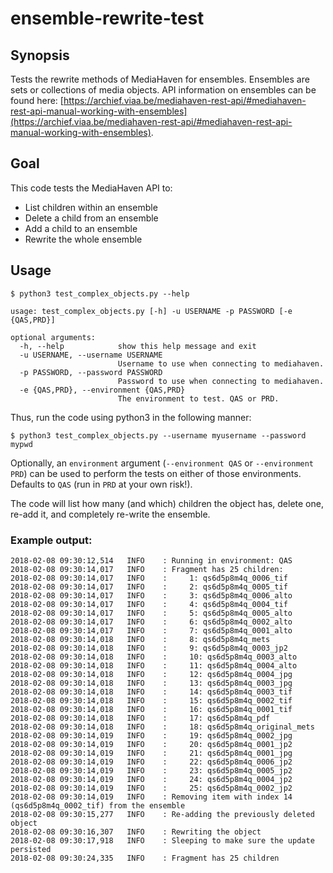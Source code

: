 # ensemble-rewrite-test

## Synopsis

Tests the rewrite methods of MediaHaven for ensembles. Ensembles are sets or collections of media objects. API information on ensembles can be found here: [https://archief.viaa.be/mediahaven-rest-api/#mediahaven-rest-api-manual-working-with-ensembles](https://archief.viaa.be/mediahaven-rest-api/#mediahaven-rest-api-manual-working-with-ensembles).

## Goal

This code tests the MediaHaven API to:

- List children within an ensemble
- Delete a child from an ensemble
- Add a child to an ensemble
- Rewrite the whole ensemble

## Usage

```
$ python3 test_complex_objects.py --help

usage: test_complex_objects.py [-h] -u USERNAME -p PASSWORD [-e {QAS,PRD}]

optional arguments:
  -h, --help            show this help message and exit
  -u USERNAME, --username USERNAME
                        Username to use when connecting to mediahaven.
  -p PASSWORD, --password PASSWORD
                        Password to use when connecting to mediahaven.
  -e {QAS,PRD}, --environment {QAS,PRD}
                        The environment to test. QAS or PRD.
```

Thus, run the code using python3 in the following manner:

```
$ python3 test_complex_objects.py --username myusername --password mypwd
```

Optionally, an `environment` argument (`--environment QAS` or `--environment PRD`) can be used to perform the tests on either of those environments. Defaults to `QAS` (run in `PRD` at your own risk!).

The code will list how many (and which) children the object has, delete one, re-add it, and completely re-write the ensemble.

### Example output:

```
2018-02-08 09:30:12,514   INFO    : Running in environment: QAS
2018-02-08 09:30:14,017   INFO    : Fragment has 25 children:
2018-02-08 09:30:14,017   INFO    :     1: qs6d5p8m4q_0006_tif
2018-02-08 09:30:14,017   INFO    :     2: qs6d5p8m4q_0005_tif
2018-02-08 09:30:14,017   INFO    :     3: qs6d5p8m4q_0006_alto
2018-02-08 09:30:14,017   INFO    :     4: qs6d5p8m4q_0004_tif
2018-02-08 09:30:14,017   INFO    :     5: qs6d5p8m4q_0005_alto
2018-02-08 09:30:14,017   INFO    :     6: qs6d5p8m4q_0002_alto
2018-02-08 09:30:14,017   INFO    :     7: qs6d5p8m4q_0001_alto
2018-02-08 09:30:14,018   INFO    :     8: qs6d5p8m4q_mets
2018-02-08 09:30:14,018   INFO    :     9: qs6d5p8m4q_0003_jp2
2018-02-08 09:30:14,018   INFO    :     10: qs6d5p8m4q_0003_alto
2018-02-08 09:30:14,018   INFO    :     11: qs6d5p8m4q_0004_alto
2018-02-08 09:30:14,018   INFO    :     12: qs6d5p8m4q_0004_jpg
2018-02-08 09:30:14,018   INFO    :     13: qs6d5p8m4q_0003_jpg
2018-02-08 09:30:14,018   INFO    :     14: qs6d5p8m4q_0003_tif
2018-02-08 09:30:14,018   INFO    :     15: qs6d5p8m4q_0002_tif
2018-02-08 09:30:14,018   INFO    :     16: qs6d5p8m4q_0001_tif
2018-02-08 09:30:14,018   INFO    :     17: qs6d5p8m4q_pdf
2018-02-08 09:30:14,018   INFO    :     18: qs6d5p8m4q_original_mets
2018-02-08 09:30:14,019   INFO    :     19: qs6d5p8m4q_0002_jpg
2018-02-08 09:30:14,019   INFO    :     20: qs6d5p8m4q_0001_jp2
2018-02-08 09:30:14,019   INFO    :     21: qs6d5p8m4q_0001_jpg
2018-02-08 09:30:14,019   INFO    :     22: qs6d5p8m4q_0006_jp2
2018-02-08 09:30:14,019   INFO    :     23: qs6d5p8m4q_0005_jp2
2018-02-08 09:30:14,019   INFO    :     24: qs6d5p8m4q_0004_jp2
2018-02-08 09:30:14,019   INFO    :     25: qs6d5p8m4q_0002_jp2
2018-02-08 09:30:14,019   INFO    : Removing item with index 14 (qs6d5p8m4q_0002_tif) from the ensemble
2018-02-08 09:30:15,277   INFO    : Re-adding the previously deleted object
2018-02-08 09:30:16,307   INFO    : Rewriting the object
2018-02-08 09:30:17,918   INFO    : Sleeping to make sure the update persisted
2018-02-08 09:30:24,335   INFO    : Fragment has 25 children
```
